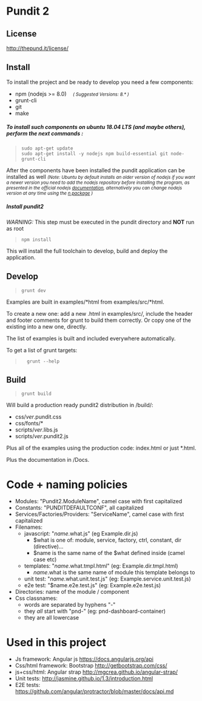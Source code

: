 # Pundit 2

## License

http://thepund.it/license/


## Install

To install the project and be ready to develop you need a few components:
* npm (nodejs >= 8.0) <small>&nbsp;&nbsp;&nbsp; _( Suggested Versions: 8.* )_</small>
* grunt-cli
* git
* make


##### To install such components on ubuntu 18.04 LTS (and maybe others), perform the next commands :
>     sudo apt-get update
>     sudo apt-get install -y nodejs npm build-essential git node-grunt-cli

After the components have been installed the pundit application can be installed as well
<small>_(Note: Ubuntu by default installs an older version of nodejs if you want a newer version
you need to add the nodejs repository before installing the program, as presented in the official nodejs [documentation](
https://github.com/nodesource/distributions/blob/master/README.md
), alternatively you can change nodejs version at any time using the [n package](https://www.npmjs.com/package/n) )_</small>


##### Install pundit2
_WARNING:_ This step must be executed in the pundit directory and **NOT** run as root
>     npm install

This will install the full toolchain to develop, build and deploy the application.


## Develop
>     grunt dev

Examples are built in examples/*html from examples/src/*html.

To create a new one: add a new .html in examples/src/, include the header and footer comments
for grunt to build them correctly. Or copy one of the existing into a new one, directly.

The list of examples is built and included everywhere automatically.

To get a list of grunt targets:
>       grunt --help

## Build
>     grunt build

Will build a production ready pundit2 distribution in /build/:

* css/*ver*.pundit.css
* css/fonts/*
* scripts/*ver*.libs.js
* scripts/*ver*.pundit2.js

Plus all of the examples using the production code: index.html or just *.html.

Plus the documentation in /Docs.


# Code + naming policies

* Modules: "Pundit2.ModuleName", camel case with first capitalized
* Constants: "PUNDITDEFAULTCONF", all capitalized
* Services/Factories/Providers: "ServiceName", camel case with first capitalized
* Filenames:
    - javascript: "$name.$what.js" (eg Example.dir.js)
         - $what is one of: module, service, factory, ctrl, constant, dir (directive)...
         - $name is the same name of the $what defined inside (camel case etc)
    - templates: "$name.$what.tmpl.html" (eg: Example.dir.tmpl.html)
         - $name.$what is the same name of module this template belongs to
    - unit test: "$name.$what.unit.test.js" (eg: Example.service.unit.test.js)
    - e2e test: "$name.e2e.test.js" (eg: Example.e2e.test.js)
* Directories: name of the module / component
* Css classnames:
    - words are separated by hyphens "-"    
    - they *all* start with "pnd-" (eg: pnd-dashboard-container)
    - they are all lowercase

# Used in this project

* Js framework: Angular js https://docs.angularjs.org/api
* Css/html framework: Bootstrap http://getbootstrap.com/css/
* js+css/html: Angular strap http://mgcrea.github.io/angular-strap/
* Unit tests: http://jasmine.github.io/1.3/introduction.html
* E2E tests: https://github.com/angular/protractor/blob/master/docs/api.md
